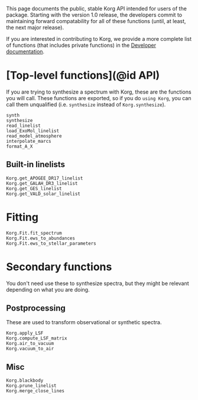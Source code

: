 This page documents the public, stable Korg API intended for users of the package.
Starting with the version 1.0 release, the developers commit to maintaining forward compatability for all of these functions (until, at least, the next major release).

If you are interested in contributing to Korg, we provide a more complete list of functions (that includes private functions) in the [Developer documentation](@ref).

# [Top-level functions](@id API)
If you are trying to synthesize a spectrum with Korg, these are the functions you will call.
These functions are exported, so if you do `using Korg`, you can call them unqualified (i.e.
`synthesize` instead of `Korg.synthesize`).

```@docs
synth
synthesize
read_linelist
load_ExoMol_linelist
read_model_atmosphere
interpolate_marcs
format_A_X
```

## Built-in linelists
```@docs
Korg.get_APOGEE_DR17_linelist
Korg.get_GALAH_DR3_linelist
Korg.get_GES_linelist
Korg.get_VALD_solar_linelist
```

# Fitting
```@docs
Korg.Fit.fit_spectrum
Korg.Fit.ews_to_abundances
Korg.Fit.ews_to_stellar_parameters
```

# Secondary functions
You don't need use these to synthesize spectra, but they might be relevant depending on what you are
doing.

## Postprocessing
These are used to transform observational or synthetic spectra.

```@docs
Korg.apply_LSF
Korg.compute_LSF_matrix
Korg.air_to_vacuum
Korg.vacuum_to_air
```

## Misc

```@docs
Korg.blackbody
Korg.prune_linelist
Korg.merge_close_lines
```
